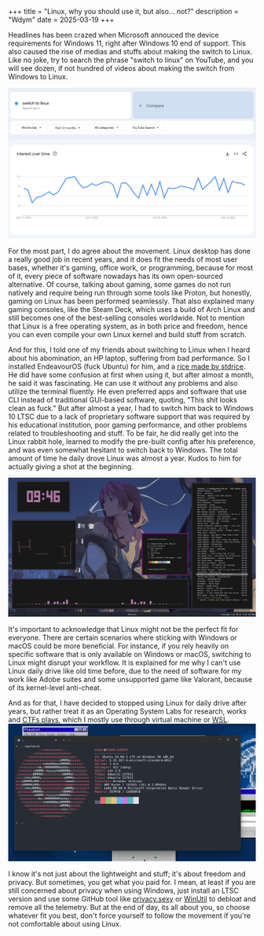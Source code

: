 +++
title = "Linux, why you should use it, but also... not?"
description = "Wdym"
date = 2025-03-19
+++


Headlines has been crazed when Microsoft annouced the device requirements for Windows 11, right after Windows 10 end of support. This also caused the rise of medias and stuffs about making the switch to Linux. Like no joke, try to search the phrase "switch to linux" on YouTube, and you will see dozen, if not hundred of videos about making the switch from Windows to Linux.

![](trend.png)

For the most part, I do agree about the movement. Linux desktop has done a really good job in recent years, and it does fit the needs of most user bases, whether it's gaming, office work, or programming, because for most of it, every piece of software nowadays has its own open-sourced alternative. Of course, talking about gaming, some games do not run natively and require being run through some tools like Proton, but honestly, gaming on Linux has been performed seamlessly. That also explained many gaming consoles, like the Steam Deck, which uses a build of Arch Linux and still becomes one of the best-selling consoles worldwide. Not to mention that Linux is a free operating system, as in both price and freedom, hence you can even compile your own Linux kernel and build stuff from scratch.

And for this, I told one of my friends about switching to Linux when I heard about his abomination, an HP laptop, suffering from bad performance. So I installed EndeavourOS (fuck Ubuntu) for him, and a [rice made by stdrice](https://github.com/stdrice/pengurice). He did have some confusion at first when using it, but after almost a month, he said it was fascinating. He can use it without any problems and also utilize the terminal fluently. He even preferred apps and software that use CLI instead of traditional GUI-based software, quoting, "This shit looks clean as fuck." But after almost a year, I had to switch him back to Windows 10 LTSC due to a lack of proprietary software support that was required by his educational institution, poor gaming performance, and other problems related to troubleshooting and stuff. To be fair, he did really get into the Linux rabbit hole, learned to modify the pre-built config after his preference, and was even somewhat hesitant to switch back to Windows. The total amount of time he daily drove Linux was almost a year. Kudos to him for actually giving a shot at the beginning.

![](image.png)

It's important to acknowledge that Linux might not be the perfect fit for everyone. There are certain scenarios where sticking with Windows or macOS could be more beneficial. For instance, if you rely heavily on specific software that is only available on Windows or macOS, switching to Linux might disrupt your workflow. It is explained for me why I can't use Linux daily drive like old time before, due to the need of software for my work like Adobe suites and some unsupported game like Valorant, because of its kernel-level anti-cheat.

And as for that, I have decided to stopped using Linux for daily drive after years, but rather treat it as an Operating System Labs for research, works and [CTFs plays](https://en.wikipedia.org/wiki/Capture_the_flag_(cybersecurity)), which I mostly use through virtual machine or [WSL](https://learn.microsoft.com/en-us/windows/wsl/).
![](wsl.png)

I know it's not just about the lightweight and stuff; it's about freedom and privacy. But sometimes, you get what you paid for. I mean, at least if you are still concerned about privacy when using Windows, just install an LTSC version and use some GitHub tool like [privacy.sexy](https://privacy.sexy/) or [WinUtil](https://github.com/ChrisTitusTech/winutil) to debloat and remove all the telemetry. But at the end of day, its all about you, so choose whatever fit you best, don't force yourself to follow the movement if you're not comfortable about using Linux.